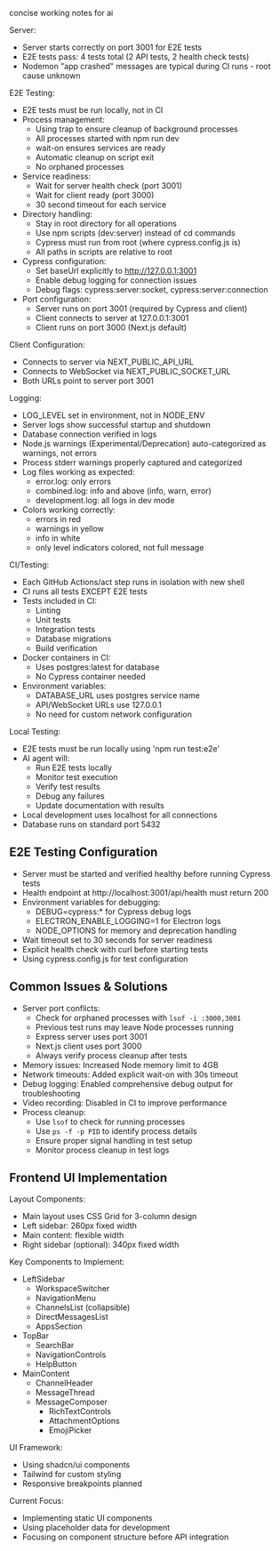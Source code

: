 concise working notes for ai

Server:

- Server starts correctly on port 3001 for E2E tests
- E2E tests pass: 4 tests total (2 API tests, 2 health check tests)
- Nodemon "app crashed" messages are typical during CI runs - root cause unknown

E2E Testing:

- E2E tests must be run locally, not in CI
- Process management:
  - Using trap to ensure cleanup of background processes
  - All processes started with npm run dev
  - wait-on ensures services are ready
  - Automatic cleanup on script exit
  - No orphaned processes
- Service readiness:
  - Wait for server health check (port 3001)
  - Wait for client ready (port 3000)
  - 30 second timeout for each service
- Directory handling:
  - Stay in root directory for all operations
  - Use npm scripts (dev:server) instead of cd commands
  - Cypress must run from root (where cypress.config.js is)
  - All paths in scripts are relative to root
- Cypress configuration:
  - Set baseUrl explicitly to http://127.0.0.1:3001
  - Enable debug logging for connection issues
  - Debug flags: cypress:server:socket, cypress:server:connection
- Port configuration:
  - Server runs on port 3001 (required by Cypress and client)
  - Client connects to server at 127.0.0.1:3001
  - Client runs on port 3000 (Next.js default)

Client Configuration:

- Connects to server via NEXT_PUBLIC_API_URL
- Connects to WebSocket via NEXT_PUBLIC_SOCKET_URL
- Both URLs point to server port 3001

Logging:

- LOG_LEVEL set in environment, not in NODE_ENV
- Server logs show successful startup and shutdown
- Database connection verified in logs
- Node.js warnings (Experimental/Deprecation) auto-categorized as warnings, not errors
- Process stderr warnings properly captured and categorized
- Log files working as expected:
  - error.log: only errors
  - combined.log: info and above (info, warn, error)
  - development.log: all logs in dev mode
- Colors working correctly:
  - errors in red
  - warnings in yellow
  - info in white
  - only level indicators colored, not full message

CI/Testing:

- Each GitHub Actions/act step runs in isolation with new shell
- CI runs all tests EXCEPT E2E tests
- Tests included in CI:
  - Linting
  - Unit tests
  - Integration tests
  - Database migrations
  - Build verification
- Docker containers in CI:
  - Uses postgres:latest for database
  - No Cypress container needed
- Environment variables:
  - DATABASE_URL uses postgres service name
  - API/WebSocket URLs use 127.0.0.1
  - No need for custom network configuration

Local Testing:

- E2E tests must be run locally using 'npm run test:e2e'
- AI agent will:
  - Run E2E tests locally
  - Monitor test execution
  - Verify test results
  - Debug any failures
  - Update documentation with results
- Local development uses localhost for all connections
- Database runs on standard port 5432

## E2E Testing Configuration

- Server must be started and verified healthy before running Cypress tests
- Health endpoint at http://localhost:3001/api/health must return 200
- Environment variables for debugging:
  - DEBUG=cypress:\* for Cypress debug logs
  - ELECTRON_ENABLE_LOGGING=1 for Electron logs
  - NODE_OPTIONS for memory and deprecation handling
- Wait timeout set to 30 seconds for server readiness
- Explicit health check with curl before starting tests
- Using cypress.config.js for test configuration

## Common Issues & Solutions

- Server port conflicts:
  - Check for orphaned processes with `lsof -i :3000,3001`
  - Previous test runs may leave Node processes running
  - Express server uses port 3001
  - Next.js client uses port 3000
  - Always verify process cleanup after tests
- Memory issues: Increased Node memory limit to 4GB
- Network timeouts: Added explicit wait-on with 30s timeout
- Debug logging: Enabled comprehensive debug output for troubleshooting
- Video recording: Disabled in CI to improve performance
- Process cleanup:
  - Use `lsof` to check for running processes
  - Use `ps -f -p PID` to identify process details
  - Ensure proper signal handling in test setup
  - Monitor process cleanup in test logs

## Frontend UI Implementation

Layout Components:

- Main layout uses CSS Grid for 3-column design
- Left sidebar: 260px fixed width
- Main content: flexible width
- Right sidebar (optional): 340px fixed width

Key Components to Implement:

- LeftSidebar
  - WorkspaceSwitcher
  - NavigationMenu
  - ChannelsList (collapsible)
  - DirectMessagesList
  - AppsSection
- TopBar
  - SearchBar
  - NavigationControls
  - HelpButton
- MainContent
  - ChannelHeader
  - MessageThread
  - MessageComposer
    - RichTextControls
    - AttachmentOptions
    - EmojiPicker

UI Framework:

- Using shadcn/ui components
- Tailwind for custom styling
- Responsive breakpoints planned

Current Focus:

- Implementing static UI components
- Using placeholder data for development
- Focusing on component structure before API integration
